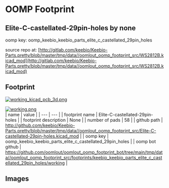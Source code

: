 # OOMP Footprint  
## Elite-C-castellated-29pin-holes  by none  
  
oomp key: oomp_keebio_keebio_parts_elite_c_castellated_29pin_holes  
  
source repo at: [http://gitlab.com/keebio/Keebio-Parts.pretty/blob/master/tmp/data//oomlout_oomp_footprint_src/WS2812B.kicad_mod](http://gitlab.com/keebio/Keebio-Parts.pretty/blob/master/tmp/data//oomlout_oomp_footprint_src/WS2812B.kicad_mod)  
## Footprint  
  
[![working_kicad_pcb_3d.png](working_kicad_pcb_3d_600.png)](working_kicad_pcb_3d.png)  
  
[![working.png](working_600.png)](working.png)  
| name | value | 
| --- | --- | 
| footprint name | Elite-C-castellated-29pin-holes | 
| footprint description | None | 
| number of pads | 58 | 
| github path | http://github.com/keebio/Keebio-Parts.pretty/blob/master/tmp/data//oomlout_oomp_footprint_src/Elite-C-castellated-29pin-holes.kicad_mod | 
| oomp key | oomp_keebio_keebio_parts_elite_c_castellated_29pin_holes | 
| oomp bot github | https://github.com/oomlout/oomlout_oomp_footprint_bot/tree/main/tmp/data//oomlout_oomp_footprint_src/footprints/keebio_keebio_parts_elite_c_castellated_29pin_holes/working | 
## Images  

